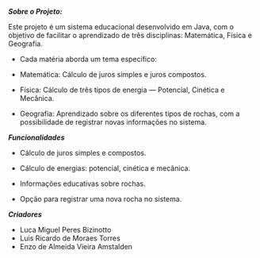 ***Sobre o Projeto:***

Este projeto é um sistema educacional desenvolvido em Java, com o objetivo de facilitar o aprendizado de três disciplinas: Matemática, Física e Geografia.

- Cada matéria aborda um tema específico:

- Matemática: Cálculo de juros simples e juros compostos.

- Física: Cálculo de três tipos de energia — Potencial, Cinética e Mecânica.

- Geografia: Aprendizado sobre os diferentes tipos de rochas, com a possibilidade de registrar novas informações no sistema.

***Funcionalidades***
- Cálculo de juros simples e compostos.

- Cálculo de energias: potencial, cinética e mecânica.

- Informações educativas sobre rochas.

- Opção para registrar uma nova rocha no sistema.

***Criadores***
- Luca Miguel Peres Bizinotto
- Luis Ricardo de Moraes Torres
- Enzo de Almeida Vieira Amstalden





